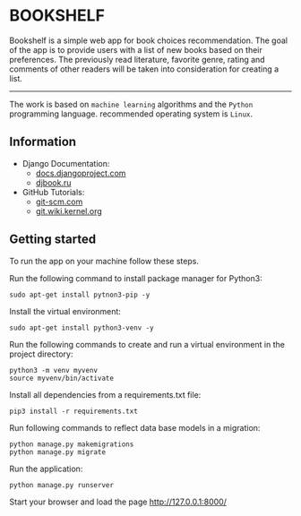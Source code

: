 # BOOKSHELF
Bookshelf is a simple web app for book choices recommendation. The goal of the app is to provide users with a list of new books based on their preferences. The previously read literature, favorite genre, rating and comments of other readers will be taken into consideration for creating a list.
***
The work is based on `machine learning` algorithms and the `Python` programming language. recommended operating system is `Linux`.

## Information
- Django Documentation: 
  * [docs.djangoproject.com](https://docs.djangoproject.com/en/2.0/)
  * [djbook.ru](https://djbook.ru/rel1.7/)
- GitHub Tutorials: 
  * [git-scm.com](https://git-scm.com/docs/gittutorial)
  * [git.wiki.kernel.org](https://git.wiki.kernel.org/index.php/Main_Page)
                    
## Getting started             
To run the app on your machine follow these steps.

Run the following command to install package manager for Python3:
```
sudo apt-get install pytnon3-pip -y
```

Install the virtual environment:
```
sudo apt-get install python3-venv -y
```

Run the following commands to create and run a virtual environment in the project directory:
```
python3 -m venv myvenv
source myvenv/bin/activate
```

Install all dependencies from a requirements.txt file:
```
pip3 install -r requirements.txt
```

Run following commands to reflect data base models in a migration:
```
python manage.py makemigrations
python manage.py migrate
```

Run the application:
```
python manage.py runserver
```

Start your browser and load the page http://127.0.0.1:8000/
